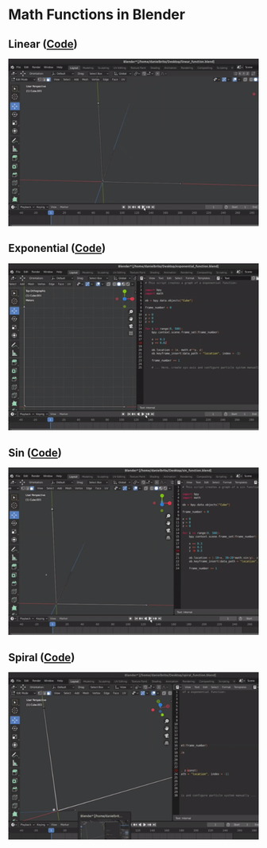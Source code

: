 # Math Functions in Blender

## Linear ([Code](linear_function.py))

![linear](linear.gif)

## Exponential ([Code](exponential_function.py))

![exponential](exponential.gif)

## Sin ([Code](sin_function.py))

![sin](sin.gif)

## Spiral ([Code](spiral_function.py))

![spiral](spiral.gif)
